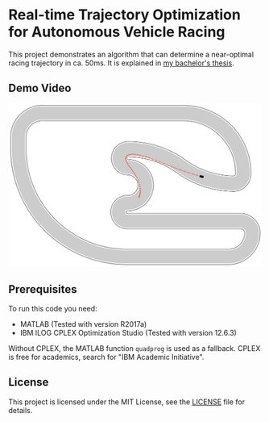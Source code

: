 # Real-time Trajectory Optimization for Autonomous Vehicle Racing 

This project demonstrates an algorithm that can determine a near-optimal racing trajectory in ca. 50ms.
It is explained in [my bachelor's thesis](https://publications.rwth-aachen.de/record/710049/files/main.pdf).

## Demo Video

[![Real-time Trajectory Optimization for Autonomous Vehicle Racing](plot.jpg)](http://www.youtube.com/watch?v=t4tkZA8yZkg)

## Prerequisites

To run this code you need:

* MATLAB (Tested with version R2017a)
* IBM ILOG CPLEX Optimization Studio (Tested with version 12.6.3)

Without CPLEX, the MATLAB function `quadprog` is used as a fallback. CPLEX is free for academics, search for "IBM Academic Initiative".


## License

This project is licensed under the MIT License, see the [LICENSE](LICENSE) file for details.